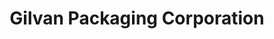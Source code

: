 ---
title: "Gilvan Packaging Corporation"
url: /valenzuela-city/gilvan-packaging-corporation/
shop: shop
---